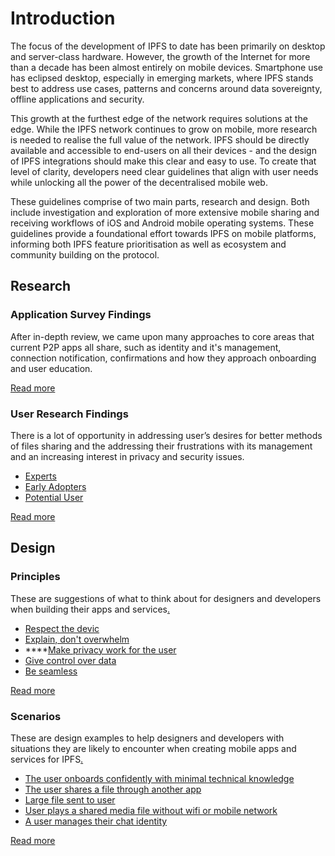 # Introduction

The focus of the development of IPFS to date has been primarily on desktop and server-class hardware. However, the growth of the Internet for more than a decade has been almost entirely on mobile devices. Smartphone use has eclipsed desktop, especially in emerging markets, where IPFS stands best to address use cases, patterns and concerns around data sovereignty, offline applications and security.

This growth at the furthest edge of the network requires solutions at the edge. While the IPFS network continues to grow on mobile, more research is needed to realise the full value of the network. IPFS should be directly available and accessible to end-users on all their devices - and the design of IPFS integrations should make this clear and easy to use. To create that level of clarity, developers need clear guidelines that align with user needs while unlocking all the power of the decentralised mobile web.

These guidelines comprise of two main parts, research and design. Both include investigation and exploration of more extensive mobile sharing and receiving workflows of iOS and Android mobile operating systems. These guidelines provide a foundational effort towards IPFS on mobile platforms, informing both IPFS feature prioritisation as well as ecosystem and community building on the protocol.

## Research

### Application Survey Findings

After in-depth review, we came upon many approaches to core areas that current P2P apps all share, such as identity and it's management, connection notification, confirmations and how they approach onboarding and user education.

[Read more](application-survey/findings.md)

### User Research Findings

There is a lot of opportunity in addressing user’s desires for better methods of files sharing and the addressing their frustrations with its management and an increasing interest in privacy and security issues.

* [Experts](user-research/interviews/experts/)
* [Early Adopters](user-research/interviews/early-adopters/)
* [Potential User](user-research/interviews/potential-users/)

[Read more](user-research/findings.md)

## Design

### Principles

These are suggestions of what to think about for designers and developers when building their apps and services[.](design/principles/)

* [Respect the devic](design/principles/respect-the-device.md)
* [Explain, don't overwhelm](design/principles/explain-dont-overwhelm.md)
* \*\*\*\*[Make privacy work for the user](design/principles/make-privacy-work-for-the-user.md)
* [Give control over data](design/principles/give-control-over-data.md)
* [Be seamless](design/principles/be-seamless.md)

[Read more](design/principles/)

### Scenarios

These are design examples to help designers and developers with situations they are likely to encounter when creating mobile apps and services for IPFS[.](design/scenarios/)

* [The user onboards confidently with minimal technical knowledge](design/scenarios/the-user-onboards-confidently-with-minimal-technical-knowledge.md)
* [The user shares a file through another app](design/scenarios/the-user-shares-a-file-through-another-app.md)
* [Large file sent to user](design/scenarios/large-file-sent-to-user.md)
* [User plays a shared media file without wifi or mobile network](design/scenarios/user-plays-a-shared-media-file-without-wifi-or-mobile-network.md)
* [A user manages their chat identity](design/scenarios/a-user-manages-their-chat-identity.md)

[Read more](design/scenarios/)

